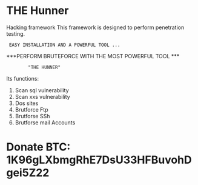 #  THE Hunner
Hacking framework
This framework is designed to perform penetration testing.   
     
     EASY INSTALLATION AND A POWERFUL TOOL ...
***PERFORM BRUTEFORCE WITH THE MOST POWERFUL TOOL *** 

            "THE HUNNER"
       

Its functions:
1) Scan sql vulnerability
2) Scan xxs vulnerability
3) Dos sites
4) Brutforce Ftp
5) Brutforse SSh
6) Brutforse mail Accounts
# Donate BTC: 1K96gLXbmgRhE7DsU33HFBuvohDgei5Z22
